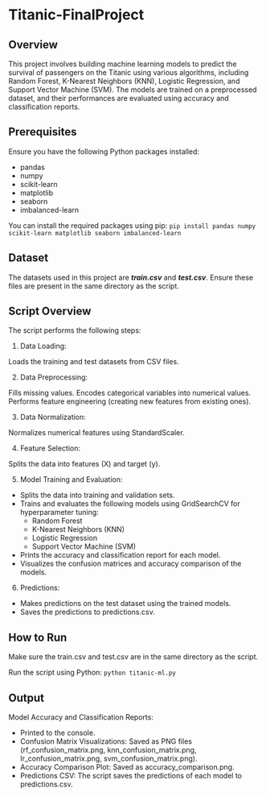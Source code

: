 # Titanic-FinalProject

## Overview
This project involves building machine learning models to predict the survival of passengers on the Titanic using various algorithms, including Random Forest, K-Nearest Neighbors (KNN), Logistic Regression, and Support Vector Machine (SVM). The models are trained on a preprocessed dataset, and their performances are evaluated using accuracy and classification reports.

## Prerequisites
Ensure you have the following Python packages installed:
- pandas
- numpy
- scikit-learn
- matplotlib
- seaborn
- imbalanced-learn

You can install the required packages using pip: `pip install pandas numpy scikit-learn matplotlib seaborn imbalanced-learn`

## Dataset
The datasets used in this project are ***train.csv*** and ***test.csv***. Ensure these files are present in the same directory as the script.

## Script Overview
The script performs the following steps:

1. Data Loading:
   
Loads the training and test datasets from CSV files.

2. Data Preprocessing:

Fills missing values.
Encodes categorical variables into numerical values.
Performs feature engineering (creating new features from existing ones).

3. Data Normalization:

Normalizes numerical features using StandardScaler.

4. Feature Selection:

Splits the data into features (X) and target (y).

5. Model Training and Evaluation:

- Splits the data into training and validation sets.
- Trains and evaluates the following models using GridSearchCV for hyperparameter tuning:
  - Random Forest
  - K-Nearest Neighbors (KNN)
  - Logistic Regression
  - Support Vector Machine (SVM)
- Prints the accuracy and classification report for each model.
- Visualizes the confusion matrices and accuracy comparison of the models.

6. Predictions:

- Makes predictions on the test dataset using the trained models.
- Saves the predictions to predictions.csv.

## How to Run
Make sure the train.csv and test.csv are in the same directory as the script.

Run the script using Python: `python titanic-ml.py`

## Output
Model Accuracy and Classification Reports: 
- Printed to the console.
- Confusion Matrix Visualizations: Saved as PNG files (rf_confusion_matrix.png, knn_confusion_matrix.png, lr_confusion_matrix.png, svm_confusion_matrix.png).
- Accuracy Comparison Plot: Saved as accuracy_comparison.png.
- Predictions CSV: The script saves the predictions of each model to predictions.csv.

